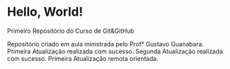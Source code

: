 # Hello, World!
 Primeiro Repositório do Curso de Git&GitHub

 Repositório criado em aula ministrada pelo Prof° Gustavo Guanabara.
 Primeira Atualização realizada com sucesso.
 Segunda Atualização realizada com sucesso. 
 Primeira Atualização remota orientada.
